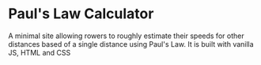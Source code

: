 # Paul's Law Calculator
A minimal site allowing rowers to roughly estimate their speeds for other distances based of a single distance using Paul's Law. It is built with vanilla JS, HTML and CSS
